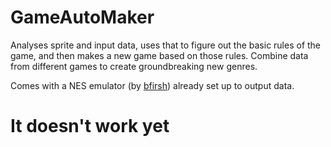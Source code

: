 GameAutoMaker
=============

Analyses sprite and input data, uses that to figure out the basic rules of the
game, and then makes a new game based on those rules. Combine data from
different games to create groundbreaking new genres.

Comes with a NES emulator (by [bfirsh](https://github.com/bfirsh/jsnes)) already 
set up to output data.

# It doesn't work yet #